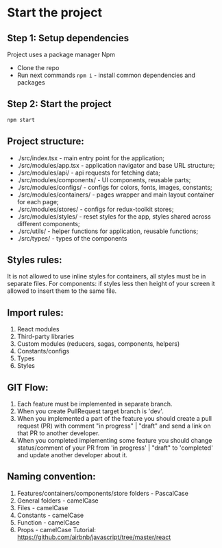 # Start the project

## Step 1: Setup dependencies

Project uses a package manager Npm

- Clone the repo
- Run next commands
  `npm i` - install common dependencies and packages

## Step 2: Start the project

```bash
npm start
```

## Project structure:

- ./src/index.tsx - main entry point for the application;
- ./src/modules/app.tsx - application navigator and base URL structure;
- ./src/modules/api/ - api requests for fetching data;
- ./src/modules/components/ - UI components, reusable parts;
- ./src/modules/configs/ - configs for colors, fonts, images, constants;
- ./src/modules/containers/ - pages wrapper and main layout container for each page;
- ./src/modules/stores/ - configs for redux-toolkit stores;
- ./src/modules/styles/ - reset styles for the app, styles shared across different components;
- ./src/utils/ - helper functions for application, reusable functions;
- ./src/types/ - types of the components

## Styles rules:

It is not allowed to use inline styles for containers, all styles must be in separate files.
For components: if styles less then height of your screen it allowed to insert them to the same file.

## Import rules:

1. React modules
2. Third-party libraries
3. Custom modules (reducers, sagas, components, helpers)
4. Constants/configs
5. Types
6. Styles

## GIT Flow:

1. Each feature must be implemented in separate branch.
2. When you create PullRequest target branch is 'dev'.
3. When you implemented a part of the feature you should create a pull request (PR) with comment "in progress" | "draft" and send a link
   on that PR to another developer.
4. When you completed implementing some feature you should change status/comment of your PR from 'in progress' | "draft" to 'completed'
   and update another developer about it.

## Naming convention:

1. Features/containers/components/store folders - PascalCase
2. General folders - camelCase
3. Files - camelCase
4. Constants - camelCase
5. Function - camelCase
6. Props - camelCase
   Tutorial: https://github.com/airbnb/javascript/tree/master/react
